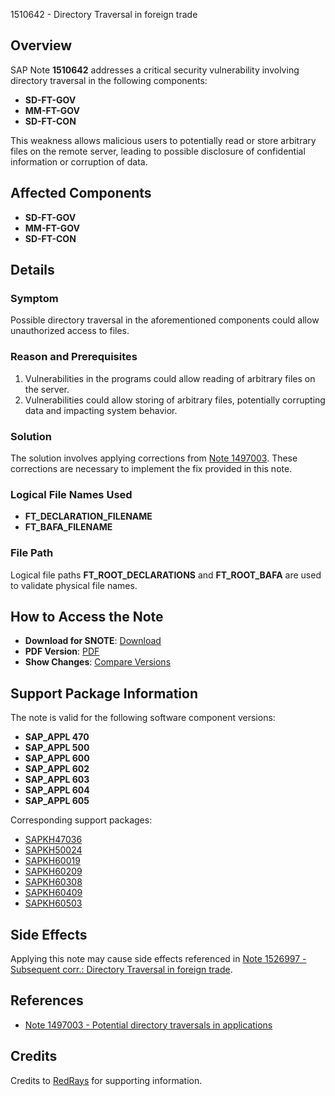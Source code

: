 1510642 - Directory Traversal in foreign trade

## Overview

SAP Note **1510642** addresses a critical security vulnerability involving directory traversal in the following components:

- **SD-FT-GOV**
- **MM-FT-GOV**
- **SD-FT-CON**

This weakness allows malicious users to potentially read or store arbitrary files on the remote server, leading to possible disclosure of confidential information or corruption of data.

## Affected Components

- **SD-FT-GOV**
- **MM-FT-GOV**
- **SD-FT-CON**

## Details

### Symptom

Possible directory traversal in the aforementioned components could allow unauthorized access to files.

### Reason and Prerequisites

1. Vulnerabilities in the programs could allow reading of arbitrary files on the server.
2. Vulnerabilities could allow storing of arbitrary files, potentially corrupting data and impacting system behavior.

### Solution

The solution involves applying corrections from [Note 1497003](https://me.sap.com/notes/1497003). These corrections are necessary to implement the fix provided in this note.

### Logical File Names Used

- **FT_DECLARATION_FILENAME**
- **FT_BAFA_FILENAME**

### File Path

Logical file paths **FT_ROOT_DECLARATIONS** and **FT_ROOT_BAFA** are used to validate physical file names.

## How to Access the Note

- **Download for SNOTE**: [Download](https://notesdownloads.sap.com/note/0040000008951702017)
- **PDF Version**: [PDF](https://userapps.support.sap.com/sap/support/sfm/notes/print/0001510642?language=en-US&token=38590C78F6D9529A66B4DB4109B9407D)
- **Show Changes**: [Compare Versions](https://me.sap.com/notesLatestChanges/0001510642/E/diff)

## Support Package Information

The note is valid for the following software component versions:

- **SAP_APPL 470**
- **SAP_APPL 500**
- **SAP_APPL 600**
- **SAP_APPL 602**
- **SAP_APPL 603**
- **SAP_APPL 604**
- **SAP_APPL 605**

Corresponding support packages:

- [SAPKH47036](https://me.sap.com/supportpackage/SAPKH47036)
- [SAPKH50024](https://me.sap.com/supportpackage/SAPKH50024)
- [SAPKH60019](https://me.sap.com/supportpackage/SAPKH60019)
- [SAPKH60209](https://me.sap.com/supportpackage/SAPKH60209)
- [SAPKH60308](https://me.sap.com/supportpackage/SAPKH60308)
- [SAPKH60409](https://me.sap.com/supportpackage/SAPKH60409)
- [SAPKH60503](https://me.sap.com/supportpackage/SAPKH60503)

## Side Effects

Applying this note may cause side effects referenced in [Note 1526997 - Subsequent corr.: Directory Traversal in foreign trade](https://me.sap.com/notes/0001526997).

## References

- [Note 1497003 - Potential directory traversals in applications](https://me.sap.com/notes/1497003)

## Credits

Credits to [RedRays](https://redrays.io) for supporting information.